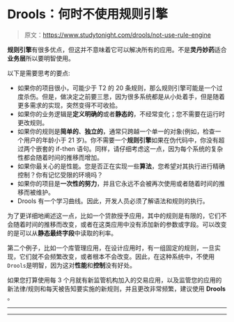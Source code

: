 # Drools：何时不使用规则引擎

> 原文：<https://www.studytonight.com/drools/not-use-rule-engine>

**规则引擎**有很多优点，但这并不意味着它可以解决所有的应用。不是**灵丹妙药**适合**业务层**所以要明智使用。

以下是需要思考的要点:

*   如果你的项目很小，可能少于 T2 的 20 条规则，那么规则引擎可能是一个过度杀伤。但是，做决定之前要三思，因为很多系统都是从小处着手，但是随着更多需求的实现，突然变得不可收拾。
*   如果你的业务逻辑是**定义明确的**或者**静态的**，不经常变化；您不需要在运行时更改规则。
*   如果你的规则是**简单的**、**独立的**，通常只跨越一个单一的对象(例如，检查一个用户的年龄小于 21 岁)。你不需要一个**规则引擎**如果在伪代码中，你没有超过两个嵌套的 if-then 语句。同样，请仔细考虑这一点，因为每个系统的复杂性都会随着时间的推移而增加。
*   如果你最关心的是性能。您是否正在实现一些**算法**，您希望对其执行进行精确控制？你有记忆受限的环境吗？
*   如果你的项目是**一次性的努力**，并且它永远不会被再次使用或者随着时间的推移而被维护。
*   Drools 有一个学习曲线。因此，开发人员必须了解语法和规则的执行。

为了更详细地阐述这一点，比如一个贷款授予应用，其中的规则是有限的，它们不会随着时间的推移而改变，或者在这类应用中没有添加新的参数或字段。可以改变的是可以从**静态最终字段**中读取的利率。

第二个例子，比如一个库管理应用，在设计应用时，有一组固定的规则，一旦实现，它们就不会频繁改变，或者根本不会改变。因此，在这种系统中，不使用`Drools`是明智，因为这对**性能**和**控制**没有好处。

如果您打算使用每 3 个月就有新监管机构加入的交易应用，以及监管您的应用的新法律/规则和每天被告知要实施的新规则，并且更改非常频繁，建议使用 **Drools** 。

* * *

* * *